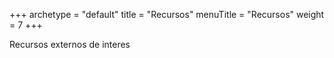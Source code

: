+++
archetype = "default"
title = "Recursos"
menuTitle = "Recursos"
weight = 7
+++

Recursos externos de interes
